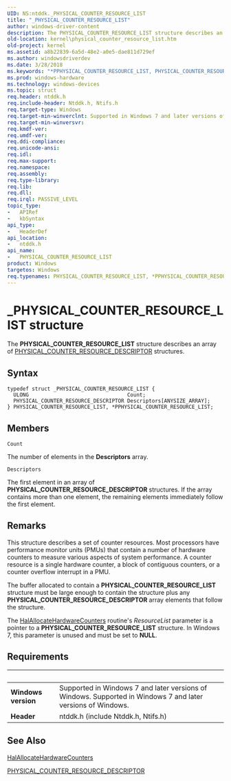 ```yaml
---
UID: NS:ntddk._PHYSICAL_COUNTER_RESOURCE_LIST
title: "_PHYSICAL_COUNTER_RESOURCE_LIST"
author: windows-driver-content
description: The PHYSICAL_COUNTER_RESOURCE_LIST structure describes an array of PHYSICAL_COUNTER_RESOURCE_DESCRIPTOR structures.
old-location: kernel\physical_counter_resource_list.htm
old-project: kernel
ms.assetid: a8b22839-6a5d-48e2-a0e5-dae811d729ef
ms.author: windowsdriverdev
ms.date: 3/28/2018
ms.keywords: "*PPHYSICAL_COUNTER_RESOURCE_LIST, PHYSICAL_COUNTER_RESOURCE_LIST, PHYSICAL_COUNTER_RESOURCE_LIST structure [Kernel-Mode Driver Architecture], PPHYSICAL_COUNTER_RESOURCE_LIST, PPHYSICAL_COUNTER_RESOURCE_LIST structure pointer [Kernel-Mode Driver Architecture], _PHYSICAL_COUNTER_RESOURCE_LIST, kernel.physical_counter_resource_list, kstruct_c_17d0a58a-6ac5-4360-a481-d33f0942b521.xml, ntddk/PHYSICAL_COUNTER_RESOURCE_LIST, ntddk/PPHYSICAL_COUNTER_RESOURCE_LIST"
ms.prod: windows-hardware
ms.technology: windows-devices
ms.topic: struct
req.header: ntddk.h
req.include-header: Ntddk.h, Ntifs.h
req.target-type: Windows
req.target-min-winverclnt: Supported in Windows 7 and later versions of Windows.
req.target-min-winversvr: 
req.kmdf-ver: 
req.umdf-ver: 
req.ddi-compliance: 
req.unicode-ansi: 
req.idl: 
req.max-support: 
req.namespace: 
req.assembly: 
req.type-library: 
req.lib: 
req.dll: 
req.irql: PASSIVE_LEVEL
topic_type:
-	APIRef
-	kbSyntax
api_type:
-	HeaderDef
api_location:
-	ntddk.h
api_name:
-	PHYSICAL_COUNTER_RESOURCE_LIST
product: Windows
targetos: Windows
req.typenames: PHYSICAL_COUNTER_RESOURCE_LIST, *PPHYSICAL_COUNTER_RESOURCE_LIST
---
```


# _PHYSICAL_COUNTER_RESOURCE_LIST structure
The <b>PHYSICAL_COUNTER_RESOURCE_LIST</b> structure describes an array of <a href="https://msdn.microsoft.com/library/windows/hardware/ff558796">PHYSICAL_COUNTER_RESOURCE_DESCRIPTOR</a> structures.

## Syntax
```
typedef struct _PHYSICAL_COUNTER_RESOURCE_LIST {
  ULONG                                Count;
  PHYSICAL_COUNTER_RESOURCE_DESCRIPTOR Descriptors[ANYSIZE_ARRAY];
} PHYSICAL_COUNTER_RESOURCE_LIST, *PPHYSICAL_COUNTER_RESOURCE_LIST;
```

## Members


`Count`

The number of elements in the <b>Descriptors</b> array.

`Descriptors`

The first element in an array of <b>PHYSICAL_COUNTER_RESOURCE_DESCRIPTOR</b> structures. If the array contains more than one element, the remaining elements immediately follow the first element.

## Remarks
This structure describes a set of counter resources. Most processors have performance monitor units (PMUs) that contain a number of hardware counters to measure various aspects of system performance. A counter resource is a single hardware counter, a block of contiguous counters, or a counter overflow interrupt in a PMU.

The buffer allocated to contain a <b>PHYSICAL_COUNTER_RESOURCE_LIST</b> structure must be large enough to contain the structure plus any <b>PHYSICAL_COUNTER_RESOURCE_DESCRIPTOR</b> array elements that follow the structure.

The <a href="https://msdn.microsoft.com/library/windows/hardware/ff546577">HalAllocateHardwareCounters</a> routine's <i>ResourceList</i> parameter is a pointer to a <b>PHYSICAL_COUNTER_RESOURCE_LIST</b> structure. In Windows 7, this parameter is unused and must be set to <b>NULL</b>.

## Requirements
| &nbsp; | &nbsp; |
| ---- |:---- |
| **Windows version** | Supported in Windows 7 and later versions of Windows. Supported in Windows 7 and later versions of Windows. |
| **Header** | ntddk.h (include Ntddk.h, Ntifs.h) |

## See Also

<a href="https://msdn.microsoft.com/library/windows/hardware/ff546577">HalAllocateHardwareCounters</a>



<a href="https://msdn.microsoft.com/library/windows/hardware/ff558796">PHYSICAL_COUNTER_RESOURCE_DESCRIPTOR</a>